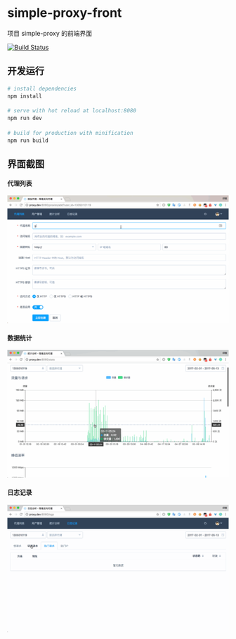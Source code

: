 # simple-proxy-front

项目 simple-proxy 的前端界面

[![Build Status](https://travis-ci.org/qious/simple-proxy-front.svg?branch=master)](https://travis-ci.org/qious/simple-proxy-front)

## 开发运行

``` bash
# install dependencies
npm install

# serve with hot reload at localhost:8080
npm run dev

# build for production with minification
npm run build
```
## 界面截图

#### 代理列表

![proxy](readme/imgs/proxy.gif)

#### 数据统计

![stats](readme/imgs/stats.gif)

#### 日志记录

![logs](readme/imgs/logs.gif)
